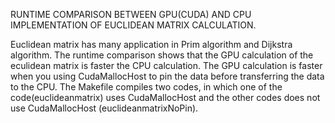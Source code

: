 RUNTIME COMPARISON BETWEEN GPU(CUDA) AND CPU IMPLEMENTATION OF EUCLIDEAN MATRIX CALCULATION. 

Euclidean matrix has many application in Prim algorithm and Dijkstra algorithm. The runtime comparison shows that the GPU calculation of the eculidean matrix is faster the CPU calculation. The GPU calculation is faster when you using CudaMallocHost to pin the data before transferring the data to the CPU. The Makefile compiles two codes, in which one of the code(euclideanmatrix) uses CudaMallocHost and the other codes does not use CudaMallocHost (euclideanmatrixNoPin). 
